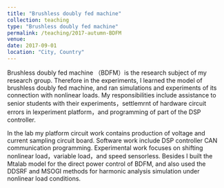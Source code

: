 ```yaml
---
title: "Brushless doubly fed machine"
collection: teaching
type: "Brushless doubly fed machine"
permalink: /teaching/2017-autumn-BDFM
venue: 
date: 2017-09-01
location: "City, Country"
---
```


Brushless doubly fed machine （BDFM）is the research subject of my research group. Therefore in the experiments, I learned the model of brushless doubly fed machine, and ran simulations and experiments of its connection with nonlinear loads. My responsibilities include assistance to senior students with their experiments，settlemrnt of hardware circuit errors in lexperiment platform，and programming of part of the DSP controller.

In the lab my platform circuit work contains production of voltage and current sampling circuit board. Software work include DSP controller CAN communication programming. Experimental work focuses on shifting nonlinear load，variable load，and speed sensorless.
Besides I built the Mtalab model for the direct power control of BDFM, and also used the DDSRF and MSOGI methods for harmonic analysis simulation under nonlinear load conditions. 


